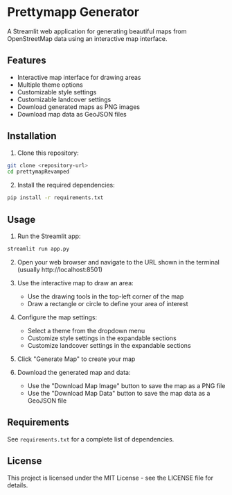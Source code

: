# Prettymapp Generator

A Streamlit web application for generating beautiful maps from OpenStreetMap data using an interactive map interface.

## Features

- Interactive map interface for drawing areas
- Multiple theme options
- Customizable style settings
- Customizable landcover settings
- Download generated maps as PNG images
- Download map data as GeoJSON files

## Installation

1. Clone this repository:
```bash
git clone <repository-url>
cd prettymapRevamped
```

2. Install the required dependencies:
```bash
pip install -r requirements.txt
```

## Usage

1. Run the Streamlit app:
```bash
streamlit run app.py
```

2. Open your web browser and navigate to the URL shown in the terminal (usually http://localhost:8501)

3. Use the interactive map to draw an area:
   - Use the drawing tools in the top-left corner of the map
   - Draw a rectangle or circle to define your area of interest

4. Configure the map settings:
   - Select a theme from the dropdown menu
   - Customize style settings in the expandable sections
   - Customize landcover settings in the expandable sections

5. Click "Generate Map" to create your map

6. Download the generated map and data:
   - Use the "Download Map Image" button to save the map as a PNG file
   - Use the "Download Map Data" button to save the map data as a GeoJSON file

## Requirements

See `requirements.txt` for a complete list of dependencies.

## License

This project is licensed under the MIT License - see the LICENSE file for details. 